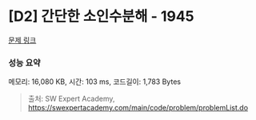 # [D2] 간단한 소인수분해 - 1945 

[문제 링크](https://swexpertacademy.com/main/code/problem/problemDetail.do?contestProbId=AV5Pl0Q6ANQDFAUq) 

### 성능 요약

메모리: 16,080 KB, 시간: 103 ms, 코드길이: 1,783 Bytes



> 출처: SW Expert Academy, https://swexpertacademy.com/main/code/problem/problemList.do